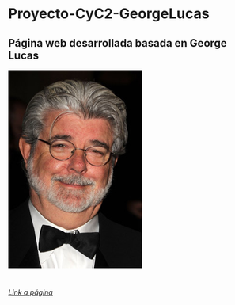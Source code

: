 # Proyecto-CyC2-GeorgeLucas
## Página web desarrollada basada en George Lucas<br>
<img src="img/GLprofile.jpg"><br><br>
###### <a href="https://augustoguzmangeorgelucas.netlify.app/">Link a página</a>

